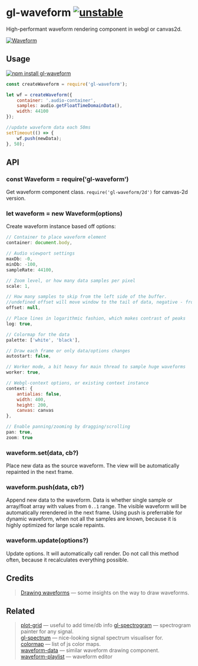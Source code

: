 # gl-waveform [![unstable](http://badges.github.io/stability-badges/dist/unstable.svg)](http://github.com/badges/stability-badges)

High-performant waveform rendering component in webgl or canvas2d.

[![Waveform](https://raw.githubusercontent.com/audio-lab/gl-waveform/gh-pages/preview.png "Waveform")](http://audio-lab.github.io/gl-waveform/)


## Usage

[![npm install gl-waveform](https://nodei.co/npm/gl-waveform.png?mini=true)](https://npmjs.org/package/gl-waveform/)

```js
const createWaveform = require('gl-waveform');

let wf = createWaveform({
	container: '.audio-container',
	samples: audio.getFloatTimeDomainData(),
	width: 44100
});

//update waveform data each 50ms
setTimeout(() => {
	wf.push(newData);
}, 50);
```

<!-- [**`See in action`**](TODO requirebin) -->

## API

### const Waveform = require('gl-waveform')

Get waveform component class. `require('gl-waveform/2d')` for canvas-2d version.

### let waveform = new Waveform(options)

Create waveform instance based off options:

```js
// Container to place waveform element
container: document.body,

// Audio viewport settings
maxDb: -0,
minDb: -100,
sampleRate: 44100,

// Zoom level, or how many data samples per pixel
scale: 1,

// How many samples to skip from the left side of the buffer.
//undefined offset will move window to the tail of data, negative - from the tail.
offset: null,

// Place lines in logarithmic fashion, which makes contrast of peaks
log: true,

// Colormap for the data
palette: ['white', 'black'],

// Draw each frame or only data/options changes
autostart: false,

// Worker mode, a bit heavy for main thread to sample huge waveforms
worker: true,

// Webgl-context options, or existing context instance
context: {
	antialias: false,
	width: 400,
	height: 200,
	canvas: canvas
},

// Enable panning/zooming by dragging/scrolling
pan: true,
zoom: true
```

### waveform.set(data, cb?)

Place new data as the source waveform. The view will be automatically repainted in the next frame.

### waveform.push(data, cb?)

Append new data to the waveform. Data is whether single sample or array/float array with values from `0..1` range.
The visible waveform will be automatically rerendered in the next frame.
Using push is preferrable for dynamic waveform, when not all the samples are known, because it is highly optimized for large scale repaints.

### waveform.update(options?)

Update options.
It will automatically call render. Do not call this method often, because it recalculates everything possible.

## Credits

> [Drawing waveforms](http://www.supermegaultragroovy.com/2009/10/06/drawing-waveforms/) — some insights on the way to draw waveforms.<br/>

## Related

> [plot-grid](https://github.com/audio-lab/gl-spectrogram) — useful to add time/db info
> [gl-spectrogram](https://github.com/audio-lab/gl-spectrogram) — spectrogram painter for any signal.<br/>
> [gl-spectrum](https://github.com/audio-lab/gl-spectrum) — nice-looking signal spectrum visualiser for.<br/>
> [colormap](https://github.com/bpostlethwaite/colormap) — list of js color maps.<br/>
> [waveform-data](https://www.npmjs.com/package/waveform-data) — similar waveform drawing component.<br/>
> [waveform-playlist](https://github.com/naomiaro/waveform-playlist) — waveform editor
